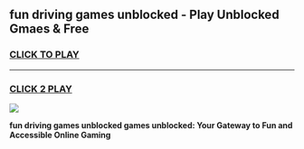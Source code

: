 
## fun driving games unblocked - Play Unblocked Gmaes & Free
<h3>
<a href="https://premium.freeplayer.one?title=fun_driving_games_unblocked&ref=19F">CLICK TO PLAY</a></h3>
<hr>

<h3>
<a href="https://premium.freeplayer.one?title=fun_driving_games_unblocked&ref=19F">CLICK 2 PLAY</a>
  
</h3>

<a href="https://premium.freeplayer.one?title=fun_driving_games_unblocked&ref=19F/"><img src="https://clearcache.store/games.png"></a>


**fun driving games unblocked games unblocked: Your Gateway to Fun and Accessible Online Gaming**
